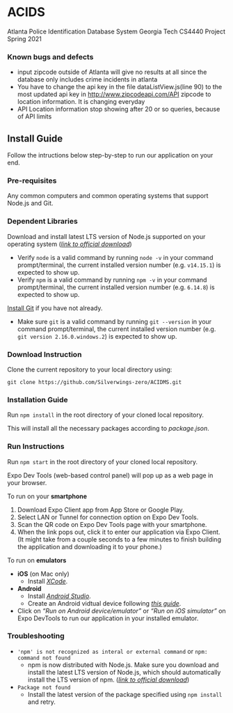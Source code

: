 # ACIDS
Atlanta Police Identification Database System
Georgia Tech CS4440 Project Spring 2021

### Known bugs and defects
- input zipcode outside of Atlanta will give no results at all since the database only includes crime incidents in atlanta
- You have to change the api key in the file dataListView.js(line 90) to the most updated api key in http://www.zipcodeapi.com/API zipcode to location information. It is changing everyday
- API Location information stop showing after 20 or so queries, because of API limits

## Install Guide
Follow the intructions below step-by-step to run our application on your end.

### Pre-requisites
Any common computers and common operating systems that support Node.js and Git.

### Dependent Libraries
Download and install latest LTS version of Node.js supported on your operating system ([*link to official download*](https://nodejs.org/en/download/))
- Verify `node` is a valid command by running `node -v` in your command prompt/terminal, the current installed version number (e.g. `v14.15.1`) is expected to show up.
- Verify `npm` is a valid command by running `npm -v` in your command prompt/terminal, the current installed version number (e.g. `6.14.8`) is expected to show up.

[Install Git](https://git-scm.com/book/en/v2/Getting-Started-Installing-Git) if you have not already.
- Make sure `git` is a valid command by running `git --version` in your command prompt/terminal, the current installed version number (e.g. `git version 2.16.0.windows.2`) is expected to show up.

### Download Instruction
Clone the current repository to your local directory using:
```
git clone https://github.com/Silverwings-zero/ACIDMS.git
```

### Installation Guide
Run `npm install` in the root directory of your cloned local repository.

This will install all the necessary packages according to *package.json*.

### Run Instructions
Run `npm start` in the root directory of your cloned local repository.

Expo Dev Tools (web-based control panel) will pop up as a web page in your browser.

To run on your **smartphone**
1. Download Expo Client app from App Store or Google Play.
2. Select LAN or Tunnel for connection option on Expo Dev Tools.
3. Scan the QR code on Expo Dev Tools page with your smartphone.
4. When the link pops out, click it to enter our application via Expo Client. (It might take from a couple seconds to a few minutes to finish building the application and downloading it to your phone.)

To run on **emulators**
- **iOS** (on Mac only)
  - Install [*XCode*](https://apps.apple.com/us/app/xcode/id497799835).
- **Android**
  - Install [*Android Studio*](https://developer.android.com/studio).
  - Create an Android vidtual device following [*this guide*](https://developer.android.com/studio/run/managing-avds).
- Click on *“Run on Android device/emulator”* or *“Run on iOS simulator”* on Expo DevTools to run our application in your installed emulator.

### Troubleshooting
- `'npm' is not recognized as interal or external command` or `npm: command not found`
  - npm is now distributed with Node.js. Make sure you download and install the latest LTS version of Node.js, which should automatically install the LTS version of npm. ([*link to official download*](https://nodejs.org/en/download/))
- `Package not found`
  - Install the latest version of the package specified using `npm install` and retry.
  
